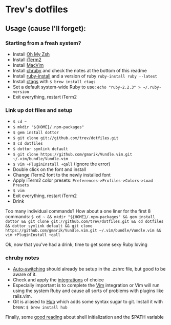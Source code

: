 # Trev's dotfiles

## Usage (cause I'll forget):

### Starting from a fresh system?

* Install [Oh My Zsh](https://github.com/robbyrussell/oh-my-zsh)
* Install [iTerm2](https://www.iterm2.com/)
* Install [MacVim](http://stackoverflow.com/questions/21012203/gvim-or-macvim-in-mac-os-x#answer-21012284)
* Install [chruby](https://github.com/postmodern/chruby) and check the notes at the bottom of this readme
* Install [ruby-install](https://github.com/postmodern/ruby-install) and a version of ruby `ruby-install ruby --latest`
* Install [ctags](http://ricostacruz.com/til/navigate-code-with-ctags.html) with `$ brew install ctags`
* Set a default system-wide Ruby to use: `echo "ruby-2.2.3" > ~/.ruby-version`
* Exit everything, restart iTerm2

### Link up dot files and setup
* `$ cd ~`
* `$ mkdir "${HOME}/.npm-packages"`
* `$ gem install dottor`
* `$ git clone git://github.com/trev/dotfiles.git`
* `$ cd dotfiles`
* `$ dottor symlink default`
* `$ git clone https://github.com/gmarik/Vundle.vim.git ~/.vim/bundle/Vundle.vim`
* `$ vim +PluginInstall +qall` (Ignore the error)
* Double click on the font and install
* Change iTerm2 font to the newly installed font
* Apply iTerm2 color presets: `Preferences->Profiles->Colors->Load Presets`
* `$ vim`
* Exit everything, restart iTerm2
* Drink

Too many individual commands? How about a one liner for the first 8 commands:
`$ cd ~ && mkdir "${HOME}/.npm-packages" && gem install dottor && git clone git://github.com/trev/dotfiles.git && cd dotfiles && dottor symlink default && git clone https://github.com/gmarik/Vundle.vim.git ~/.vim/bundle/Vundle.vim && vim +PluginInstall +qall`

Ok, now that you've had a drink, time to get some sexy Ruby loving

### chruby notes
* [Auto-switching](https://github.com/postmodern/chruby) should already be setup in the .zshrc file, but good to be aware of it.
* Check and apply the [integrations](https://github.com/postmodern/chruby#integration) of choice
* Especially important is to complete the [Vim](https://github.com/postmodern/chruby/wiki/Vim) integration or Vim will run using the system Ruby and cause all sorts of problems with plugins like rails.vim.
* Git is aliased to [Hub](https://github.com/github/hub) which adds some syntax sugar to git. Install it with brew: `$ brew install hub`

Finally, some [good reading](https://github.com/sstephenson/rbenv/wiki/Unix-shell-initialization) about shell initialization and the $PATH variable
